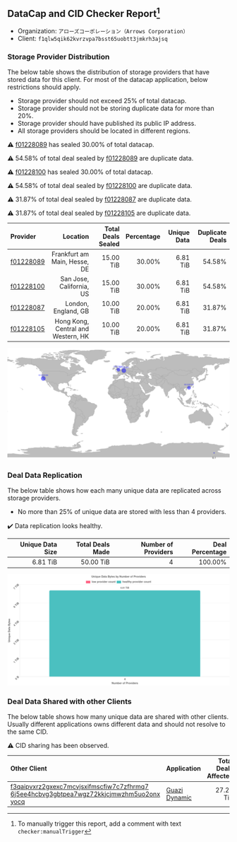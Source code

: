 ## DataCap and CID Checker Report[^1]
 - Organization: `アローズコーポレーション（Arrows Corporation）`
 - Client: `f1qlw5qik62kvrzvpa7bsst65uobtt3jmkrh3ajsq`
### Storage Provider Distribution
The below table shows the distribution of storage providers that have stored data for this client.
For most of the datacap application, below restrictions should apply.
 - Storage provider should not exceed 25% of total datacap.
 - Storage provider should not be storing duplicate data for more than 20%.
 - Storage provider should have published its public IP address.
 - All storage providers should be located in different regions.

⚠️ [f01228089](https://filfox.info/en/address/f01228089) has sealed 30.00% of total datacap.

⚠️ 54.58% of total deal sealed by [f01228089](https://filfox.info/en/address/f01228089) are duplicate data.

⚠️ [f01228100](https://filfox.info/en/address/f01228100) has sealed 30.00% of total datacap.

⚠️ 54.58% of total deal sealed by [f01228100](https://filfox.info/en/address/f01228100) are duplicate data.

⚠️ 31.87% of total deal sealed by [f01228087](https://filfox.info/en/address/f01228087) are duplicate data.

⚠️ 31.87% of total deal sealed by [f01228105](https://filfox.info/en/address/f01228105) are duplicate data.

| Provider                                              |                           Location | Total Deals Sealed | Percentage | Unique Data | Duplicate Deals |
| :---------------------------------------------------- | ---------------------------------: | -----------------: | ---------: | ----------: | --------------: |
| [f01228089](https://filfox.info/en/address/f01228089) |       Frankfurt am Main, Hesse, DE |          15.00 TiB |     30.00% |    6.81 TiB |          54.58% |
| [f01228100](https://filfox.info/en/address/f01228100) |           San Jose, California, US |          15.00 TiB |     30.00% |    6.81 TiB |          54.58% |
| [f01228087](https://filfox.info/en/address/f01228087) |                London, England, GB |          10.00 TiB |     20.00% |    6.81 TiB |          31.87% |
| [f01228105](https://filfox.info/en/address/f01228105) | Hong Kong, Central and Western, HK |          10.00 TiB |     20.00% |    6.81 TiB |          31.87% |

![Provider Distribution](https://raw.githubusercontent.com/data-preservation-programs/filplus-checker-assets/main/filecoin-project/filecoin-plus-large-datasets/issues/1225/1671006838261.png)
### Deal Data Replication
The below table shows how each many unique data are replicated across storage providers.
- No more than 25% of unique data are stored with less than 4 providers.

✔️ Data replication looks healthy.

| Unique Data Size | Total Deals Made | Number of Providers | Deal Percentage |
| ---------------: | ---------------: | ------------------: | --------------: |
|         6.81 TiB |        50.00 TiB |                   4 |         100.00% |

![Replication Distribution](https://raw.githubusercontent.com/data-preservation-programs/filplus-checker-assets/main/filecoin-project/filecoin-plus-large-datasets/issues/1225/1671006838951.png)
### Deal Data Shared with other Clients
The below table shows how many unique data are shared with other clients.
Usually different applications owns different data and should not resolve to the same CID.

⚠️ CID sharing has been observed.

| Other Client                                                                                                                                                                                                              | Application                                                                                   | Total Deals Affected | Unique CIDs |        Verifier |
| :------------------------------------------------------------------------------------------------------------------------------------------------------------------------------------------------------------------------ | :-------------------------------------------------------------------------------------------- | -------------------: | ----------: | --------------: |
| [f3qaipvxrz2gxexc7mcvjsxifmscfiw7c7zfhrmq7<br/>6j5ee4hcbvg3gbtpea7wgz72kkjcjmwzhm5uo2onx<br/>yocq](https://filfox.info/en/address/f3qaipvxrz2gxexc7mcvjsxifmscfiw7c7zfhrmq76j5ee4hcbvg3gbtpea7wgz72kkjcjmwzhm5uo2onxyocq) | [Guazi Dynamic ](https://github.com/filecoin-project/filecoin-plus-large-datasets/issues/393) |            27.25 TiB |         218 | LDN v3 multisig |

[^1]: To manually trigger this report, add a comment with text `checker:manualTrigger`
